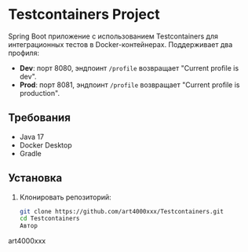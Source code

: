 # Testcontainers Project

Spring Boot приложение с использованием Testcontainers для интеграционных тестов в Docker-контейнерах. Поддерживает два профиля:
- **Dev**: порт 8080, эндпоинт `/profile` возвращает "Current profile is dev".
- **Prod**: порт 8081, эндпоинт `/profile` возвращает "Current profile is production".

## Требования
- Java 17
- Docker Desktop
- Gradle

## Установка
1. Клонировать репозиторий:
   ```bash
   git clone https://github.com/art4000xxx/Testcontainers.git
   cd Testcontainers
   Автор
art4000xxx
